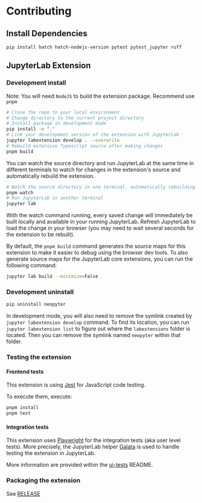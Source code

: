 # Contributing

## Install Dependencies

```shell
pip install hatch hatch-nodejs-version pytest pytest_jupyter ruff
```

## JupyterLab Extension

### Development install

Note: You will need `NodeJS` to build the extension package. Recommend use `pnpm`

```bash
# Clone the repo to your local environment
# Change directory to the current project directory
# Install package in development mode
pip install -e "."
# Link your development version of the extension with JupyterLab
jupyter labextension develop . --overwrite
# Rebuild extension Typescript source after making changes
pnpm build
```

You can watch the source directory and run JupyterLab at the same time in different
terminals to watch for changes in the extension's source and automatically rebuild
the extension.

```bash
# Watch the source directory in one terminal, automatically rebuilding when needed
pnpm watch
# Run JupyterLab in another terminal
jupyter lab
```

With the watch command running, every saved change will immediately be built locally
and available in your running JupyterLab. Refresh JupyterLab to load the change in
your browser (you may need to wait several seconds for the extension to be rebuilt).

By default, the `pnpm build` command generates the source maps for this extension to
make it easier to debug using the browser dev tools. To also generate source maps for
the JupyterLab core extensions, you can run the following command:

```bash
jupyter lab build --minimize=False
```

### Development uninstall

```bash
pip uninstall neopyter
```

In development mode, you will also need to remove the symlink created by `jupyter
labextension develop` command. To find its location, you can run `jupyter
labextension list` to figure out where the `labextensions` folder is located. Then
you can remove the symlink named `neopyter` within that folder.

### Testing the extension

#### Frontend tests

This extension is using [Jest](https://jestjs.io/) for JavaScript code testing.

To execute them, execute:

```sh
pnpm install
pnpm test
```

#### Integration tests

This extension uses [Playwright](https://playwright.dev/docs/intro) for the integration tests (aka user level tests).
More precisely, the JupyterLab helper [Galata](https://github.com/jupyterlab/jupyterlab/tree/master/galata) is used to
handle testing the extension in JupyterLab.

More information are provided within the [ui-tests](./ui-tests/README.md) README.

### Packaging the extension

See [RELEASE](RELEASE.md)

<!-- vim:tw=85 -->
